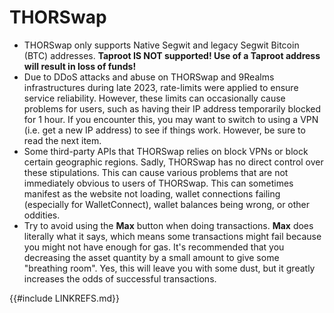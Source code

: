 # THORSwap

- THORSwap only supports Native Segwit and legacy Segwit Bitcoin (BTC) addresses.  **Taproot IS NOT supported!  Use of a Taproot address will result in loss of funds!**
- Due to DDoS attacks and abuse on THORSwap and 9Realms infrastructures during late 2023, rate-limits were applied to ensure service reliability.  However, these limits can occasionally cause problems for users, such as having their IP address temporarily blocked for 1 hour.  If you encounter this, you may want to switch to using a VPN (i.e. get a new IP address) to see if things work.  However, be sure to read the next item.
- Some third-party APIs that THORSwap relies on block VPNs or block certain geographic regions.  Sadly, THORSwap has no direct control over these stipulations.  This can cause various problems that are not immediately obvious to users of THORSwap.  This can sometimes manifest as the website not loading, wallet connections failing (especially for WalletConnect), wallet balances being wrong, or other oddities.
- Try to avoid using the **Max** button when doing transactions.  **Max** does literally what it says, which means some transactions might fail because you might not have enough for gas.  It's recommended that you decreasing the asset quantity by a small amount to give some "breathing room".  Yes, this will leave you with some dust, but it greatly increases the odds of successful transactions.

{{#include LINKREFS.md}}

